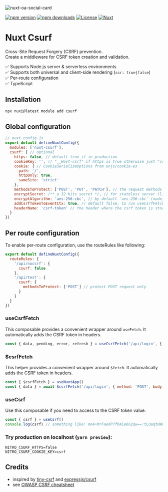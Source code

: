 ![nuxt-oa-social-card](https://github.com/Morgbn/nuxt-csurf/assets/25689856/7f49b654-c682-4f15-9e40-6ba9644e28ac)

[![npm version][npm-version-src]][npm-version-href]
[![npm downloads][npm-downloads-src]][npm-downloads-href]
[![License][license-src]][license-href]
[![Nuxt][nuxt-src]][nuxt-href]

# Nuxt Csurf
Cross-Site Request Forgery (CSRF) prevention. \
Create a middleware for CSRF token creation and validation.

✅ Supports Node.js server & serverless environments \
✅ Supports both universal and client-side rendering (`ssr: true|false`) \
✅ Per-route configuration \
✅ TypeScript

## Installation

```sh
npx nuxi@latest module add csurf
```

## Global configuration

```javascript
// nuxt.config.js
export default defineNuxtConfig({
  modules: ['nuxt-csurf'],
  csurf: { // optional
    https: false, // default true if in production
    cookieKey: '', // "__Host-csrf" if https is true otherwise just "csrf"
    cookie: { // CookieSerializeOptions from unjs/cookie-es
      path: '/',
      httpOnly: true,
      sameSite: 'strict'
    },
    methodsToProtect: ['POST', 'PUT', 'PATCH'], // the request methods we want CSRF protection for
    encryptSecret: /** a 32 bits secret */, // for stateless server (like serverless runtime), random bytes by default
    encryptAlgorithm: 'aes-256-cbc', // by default 'aes-256-cbc' (node), 'AES-CBC' (serverless)
    addCsrfTokenToEventCtx: true, // default false, to run useCsrfFetch on server set it to true
    headerName: 'csrf-token' // the header where the csrf token is stored
  } 
})
```

## Per route configuration
To enable per-route configuration, use the routeRules like following:
```javascript
export default defineNuxtConfig({
  routeRules: {
    '/api/nocsrf': {
      csurf: false
    },
    '/api/test': {
      csurf: {
        methodsToProtect: ['POST'] // protect POST request only
      }
    }
  }
})
```

### useCsrfFetch
This composable provides a convenient wrapper around `useFetch`. It automatically adds the CSRF token in headers.

```javascript
const { data, pending, error, refresh } = useCsrfFetch('/api/login', { query: param1: 'value1' })
```

### $csrfFetch
This helper provides a convenient wrapper around `$fetch`. It automatically adds the CSRF token in headers.

```javascript
const { $csrfFetch } = useNuxtApp()
const { data } = await $csrfFetch('/api/login', { method: 'POST', body: …, headers: … })
```

### useCsrf
Use this composable if you need to access to the CSRF token value.

```javascript
const { csrf } = useCsrf()
console.log(csrf) // something like: mo4+MrFaeXP7fhAie0o2qw==:tLUaqtHW6evx/coGQVAhtGAR+v6cxgFtrqmkOsuAMag8PHRnMwpbGGUO0TPJjL+4
```

### Try production on localhost (`yarn preview`):
```.env
NITRO_CSURF_HTTPS=false
NITRO_CSURF_COOKIE_KEY=csrf
```

## Credits

- inspired by [tiny-csrf](https://github.com/valexandersaulys/tiny-csrf) and [expressjs/csurf](https://github.com/expressjs/csurf)
- see [OWASP CSRF cheatsheet](https://cheatsheetseries.owasp.org/cheatsheets/Cross-Site_Request_Forgery_Prevention_Cheat_Sheet.html)


[npm-version-src]: https://img.shields.io/npm/v/nuxt-csurf/latest.svg?style=flat&colorA=18181B&colorB=28CF8D
[npm-version-href]: https://npmjs.com/package/nuxt-csurf

[npm-downloads-src]: https://img.shields.io/npm/dt/nuxt-csurf.svg?style=flat&colorA=18181B&colorB=28CF8D
[npm-downloads-href]: https://npmjs.com/package/nuxt-csurf

[license-src]: https://img.shields.io/npm/l/@nuxt/image.svg?style=flat&colorA=18181B&colorB=28CF8D
[license-href]: https://npmjs.com/package/nuxt-csurf

[nuxt-src]: https://img.shields.io/badge/Nuxt-18181B?logo=nuxt.js
[nuxt-href]: https://nuxt.com
